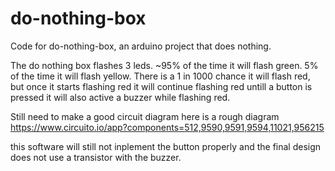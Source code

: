 # do-nothing-box
Code for do-nothing-box, an arduino project that does nothing. 

The do nothing box flashes 3 leds. ~95% of the time it will flash green. 5% of the time it will flash yellow. 
There is a 1 in 1000 chance it will flash red, but once it starts flashing red it will continue flashing red untill a button is pressed
it will also active a buzzer while flashing red.


Still need to make a good circuit diagram
here is a rough diagram https://www.circuito.io/app?components=512,9590,9591,9594,11021,956215

this software will still not inplement the button properly and the final design does not use a transistor with the buzzer. 
